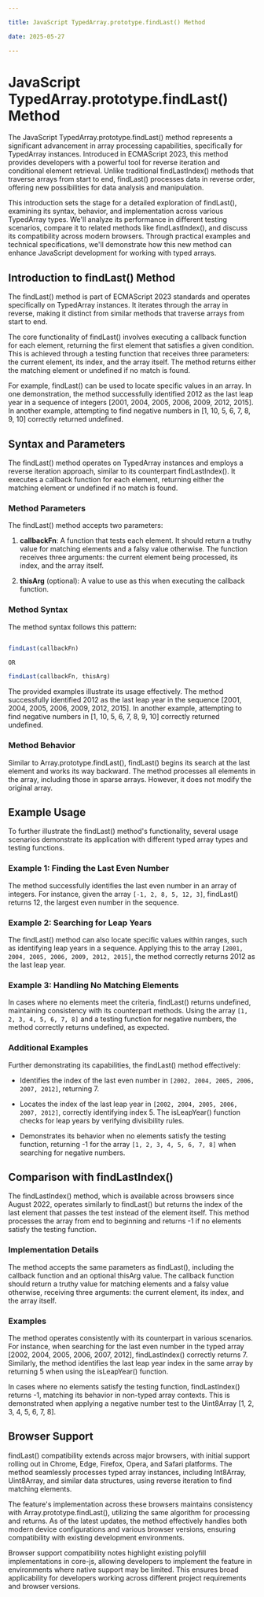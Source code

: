 ```yaml
---

title: JavaScript TypedArray.prototype.findLast() Method

date: 2025-05-27

---
```



# JavaScript TypedArray.prototype.findLast() Method

The JavaScript TypedArray.prototype.findLast() method represents a significant advancement in array processing capabilities, specifically for TypedArray instances. Introduced in ECMAScript 2023, this method provides developers with a powerful tool for reverse iteration and conditional element retrieval. Unlike traditional findLastIndex() methods that traverse arrays from start to end, findLast() processes data in reverse order, offering new possibilities for data analysis and manipulation.

This introduction sets the stage for a detailed exploration of findLast(), examining its syntax, behavior, and implementation across various TypedArray types. We'll analyze its performance in different testing scenarios, compare it to related methods like findLastIndex(), and discuss its compatibility across modern browsers. Through practical examples and technical specifications, we'll demonstrate how this new method can enhance JavaScript development for working with typed arrays.


## Introduction to findLast() Method

The findLast() method is part of ECMAScript 2023 standards and operates specifically on TypedArray instances. It iterates through the array in reverse, making it distinct from similar methods that traverse arrays from start to end.

The core functionality of findLast() involves executing a callback function for each element, returning the first element that satisfies a given condition. This is achieved through a testing function that receives three parameters: the current element, its index, and the array itself. The method returns either the matching element or undefined if no match is found.

For example, findLast() can be used to locate specific values in an array. In one demonstration, the method successfully identified 2012 as the last leap year in a sequence of integers [2001, 2004, 2005, 2006, 2009, 2012, 2015]. In another example, attempting to find negative numbers in [1, 10, 5, 6, 7, 8, 9, 10] correctly returned undefined.


## Syntax and Parameters

The findLast() method operates on TypedArray instances and employs a reverse iteration approach, similar to its counterpart findLastIndex(). It executes a callback function for each element, returning either the matching element or undefined if no match is found.


### Method Parameters

The findLast() method accepts two parameters:

1. **callbackFn**: A function that tests each element. It should return a truthy value for matching elements and a falsy value otherwise. The function receives three arguments: the current element being processed, its index, and the array itself.

2. **thisArg** (optional): A value to use as this when executing the callback function.


### Method Syntax

The method syntax follows this pattern:

```javascript

findLast(callbackFn)

OR

findLast(callbackFn, thisArg)

```

The provided examples illustrate its usage effectively. The method successfully identified 2012 as the last leap year in the sequence [2001, 2004, 2005, 2006, 2009, 2012, 2015]. In another example, attempting to find negative numbers in [1, 10, 5, 6, 7, 8, 9, 10] correctly returned undefined.


### Method Behavior

Similar to Array.prototype.findLast(), findLast() begins its search at the last element and works its way backward. The method processes all elements in the array, including those in sparse arrays. However, it does not modify the original array.


## Example Usage

To further illustrate the findLast() method's functionality, several usage scenarios demonstrate its application with different typed array types and testing functions.


### Example 1: Finding the Last Even Number

The method successfully identifies the last even number in an array of integers. For instance, given the array `[-1, 2, 8, 5, 12, 3]`, findLast() returns 12, the largest even number in the sequence.


### Example 2: Searching for Leap Years

The findLast() method can also locate specific values within ranges, such as identifying leap years in a sequence. Applying this to the array `[2001, 2004, 2005, 2006, 2009, 2012, 2015]`, the method correctly returns 2012 as the last leap year.


### Example 3: Handling No Matching Elements

In cases where no elements meet the criteria, findLast() returns undefined, maintaining consistency with its counterpart methods. Using the array `[1, 2, 3, 4, 5, 6, 7, 8]` and a testing function for negative numbers, the method correctly returns undefined, as expected.


### Additional Examples

Further demonstrating its capabilities, the findLast() method effectively:

- Identifies the index of the last even number in `[2002, 2004, 2005, 2006, 2007, 2012]`, returning 7.

- Locates the index of the last leap year in `[2002, 2004, 2005, 2006, 2007, 2012]`, correctly identifying index 5. The isLeapYear() function checks for leap years by verifying divisibility rules.

- Demonstrates its behavior when no elements satisfy the testing function, returning -1 for the array `[1, 2, 3, 4, 5, 6, 7, 8]` when searching for negative numbers.


## Comparison with findLastIndex()

The findLastIndex() method, which is available across browsers since August 2022, operates similarly to findLast() but returns the index of the last element that passes the test instead of the element itself. This method processes the array from end to beginning and returns -1 if no elements satisfy the testing function.


### Implementation Details

The method accepts the same parameters as findLast(), including the callback function and an optional thisArg value. The callback function should return a truthy value for matching elements and a falsy value otherwise, receiving three arguments: the current element, its index, and the array itself.


### Examples

The method operates consistently with its counterpart in various scenarios. For instance, when searching for the last even number in the typed array [2002, 2004, 2005, 2006, 2007, 2012], findLastIndex() correctly returns 7. Similarly, the method identifies the last leap year index in the same array by returning 5 when using the isLeapYear() function.

In cases where no elements satisfy the testing function, findLastIndex() returns -1, matching its behavior in non-typed array contexts. This is demonstrated when applying a negative number test to the Uint8Array [1, 2, 3, 4, 5, 6, 7, 8].


## Browser Support

findLast() compatibility extends across major browsers, with initial support rolling out in Chrome, Edge, Firefox, Opera, and Safari platforms. The method seamlessly processes typed array instances, including Int8Array, Uint8Array, and similar data structures, using reverse iteration to find matching elements.

The feature's implementation across these browsers maintains consistency with Array.prototype.findLast(), utilizing the same algorithm for processing and returns. As of the latest updates, the method effectively handles both modern device configurations and various browser versions, ensuring compatibility with existing development environments.

Browser support compatibility notes highlight existing polyfill implementations in core-js, allowing developers to implement the feature in environments where native support may be limited. This ensures broad applicability for developers working across different project requirements and browser versions.

